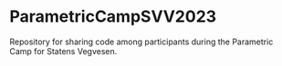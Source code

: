 # ParametricCampSVV2023
Repository for sharing code among participants during the Parametric Camp for Statens Vegvesen.
